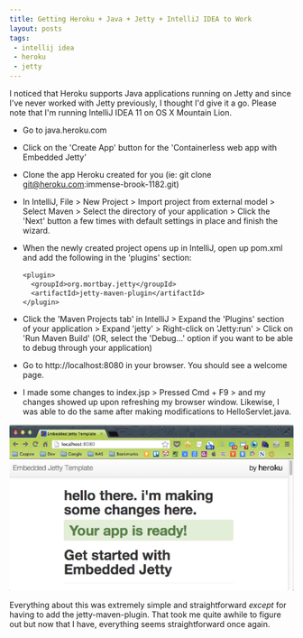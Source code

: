 ```yaml
---
title: Getting Heroku + Java + Jetty + IntelliJ IDEA to Work
layout: posts
tags:
 - intellij idea
 - heroku
 - jetty
---
```


I noticed that Heroku supports Java applications running on Jetty and since I've never worked with Jetty previously,
I thought I'd give it a go.  Please note that I'm running IntelliJ IDEA 11 on OS X Mountain Lion.

* Go to java.heroku.com
* Click on the 'Create App' button for the 'Containerless web app with Embedded Jetty'
* Clone the app Heroku created for you (ie: git clone git@heroku.com:immense-brook-1182.git)
* In IntelliJ, File > New Project > Import project from external model > Select Maven > Select the directory of your application > Click the 'Next' button a few times with default settings in place and finish the wizard.
* When the newly created project opens up in IntelliJ, open up pom.xml and add the following in the 'plugins' section:

      <plugin>
        <groupId>org.mortbay.jetty</groupId>
        <artifactId>jetty-maven-plugin</artifactId>
      </plugin>

* Click the 'Maven Projects tab' in IntelliJ > Expand the 'Plugins' section of your application > Expand 'jetty' > Right-click on 'Jetty:run' > Click on 'Run Maven Build' (OR, select the 'Debug...' option if you want to be able to debug through your application)
* Go to http://localhost:8080 in your browser.  You should see a welcome page.
* I made some changes to index.jsp > Pressed Cmd + F9 > and my changes showed up upon refreshing my browser window.
Likewise, I was able to do the same after making modifications to HelloServlet.java.

![Screenshot](/assets/images/jetty_heroku_screenshot.jpg)

Everything about this was extremely simple and straightforward *except* for having to add the jetty-maven-plugin.
That took me quite awhile to figure out but now that I have, everything seems straightforward once again.
